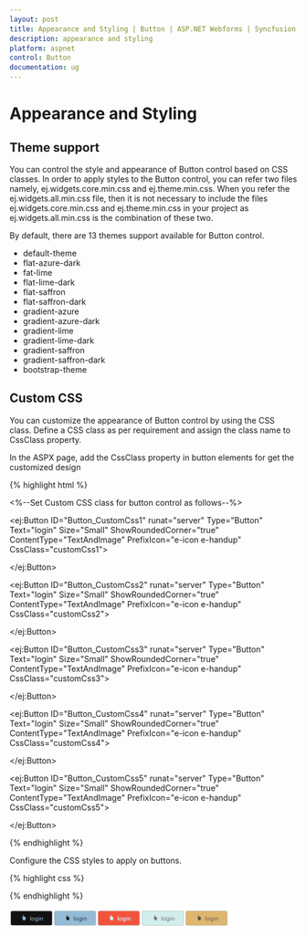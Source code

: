 ```yaml
---
layout: post
title: Appearance and Styling | Button | ASP.NET Webforms | Syncfusion
description: appearance and styling 
platform: aspnet
control: Button
documentation: ug
---
```


# Appearance and Styling 

## Theme support

You can control the style and appearance of Button control based on CSS classes. In order to apply styles to the Button control, you can refer two files namely, ej.widgets.core.min.css and ej.theme.min.css. When you refer the ej.widgets.all.min.css file, then it is not necessary to include the files ej.widgets.core.min.css and ej.theme.min.css in your project as ej.widgets.all.min.css is the combination of these two. 

By default, there are 13 themes support available for Button control.

* default-theme
* flat-azure-dark
* fat-lime
* flat-lime-dark
* flat-saffron
* flat-saffron-dark
* gradient-azure
* gradient-azure-dark
* gradient-lime
* gradient-lime-dark
* gradient-saffron
* gradient-saffron-dark
* bootstrap-theme

## Custom CSS


You can customize the appearance of Button control by using the CSS class. Define a CSS class as per requirement and assign the class name to CssClass property.

In the ASPX page, add the CssClass property in button elements for get the customized design

{% highlight html %}

<%--Set Custom CSS class for button control as follows--%>

<ej:Button ID="Button_CustomCss1" runat="server" Type="Button" Text="login" Size="Small" ShowRoundedCorner="true" ContentType="TextAndImage" PrefixIcon="e-icon  e-handup" CssClass="customCss1">

</ej:Button>

<ej:Button ID="Button_CustomCss2" runat="server" Type="Button" Text="login" Size="Small" ShowRoundedCorner="true" ContentType="TextAndImage" PrefixIcon="e-icon e-handup" CssClass="customCss2">

</ej:Button>

<ej:Button ID="Button_CustomCss3" runat="server" Type="Button" Text="login" Size="Small" ShowRoundedCorner="true" ContentType="TextAndImage" PrefixIcon="e-icon e-handup" CssClass="customCss3">

</ej:Button>

<ej:Button ID="Button_CustomCss4" runat="server" Type="Button" Text="login" Size="Small" ShowRoundedCorner="true" ContentType="TextAndImage" PrefixIcon="e-icon e-handup" CssClass="customCss4">

</ej:Button>

<ej:Button ID="Button_CustomCss5" runat="server" Type="Button" Text="login" Size="Small" ShowRoundedCorner="true" ContentType="TextAndImage" PrefixIcon="e-icon e-handup" CssClass="customCss5">

</ej:Button>

{% endhighlight %}

Configure the CSS styles to apply on buttons.

{% highlight css %}

<style type="text/css" class="cssStyles">

    <%--Customize the button background--%>

    .e-button.customCss1

    {

        background-color: #121111;

    }

    .e-button.customCss2

    {

        background-color: #94bbd5;

    }

    .e-button.customCss3

    {

        background-color: #f3533c;

    }

    .e-button.customCss4

    {

        background-color: #d1eeed;

    }

    .e-button.customCss5

    {

        background-color: #deb66e;

    }

    <%--Customize the button image & text color--%> 

    .e-button.customCss1.e-btn.e-select .e-icon, .e-button.customCss1.e-btn.e-select .e-btntxt

    {

        color: #94bbd5;

    }

    .e-button.customCss2.e-btn.e-select .e-icon, .e-button.customCss2.e-btn.e-select .e-btntxt

    {

        color: #121111;

    }

    .e-button.customCss3.e-btn.e-select .e-icon, .e-button.customCss3.e-btn.e-select .e-btntxt

    {

        color: #cef6f7;

    }

    .e-button.customCss5.e-btn.e-select .e-icon, .e-button.customCss5.e-btn.e-select .e-btntxt

    {

        color: #534f4f;

    }

</style>



{% endhighlight %}



![](Appearance-and-Styling_images/Appearance-and-Styling_img1.png)


